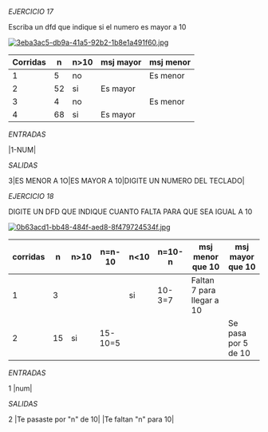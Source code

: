 *EJERCICIO 17*

Escriba un dfd que indique si el numero es mayor a 10

[![3eba3ac5-db9a-41a5-92b2-1b8e1a491f60.jpg](https://i.postimg.cc/8z447Bm3/3eba3ac5-db9a-41a5-92b2-1b8e1a491f60.jpg)](https://postimg.cc/sMB78W89)

|Corridas|n|n>10|msj mayor|msj menor|
|-|-|-|-|-|
|1|5|no||Es menor|
|2|52|si|Es mayor||
|3|4|no||Es menor|
|4|68|si|Es mayor||

*ENTRADAS*

|1-NUM|

*SALIDAS*

3|ES MENOR A 1O|ES MAYOR A 10|DIGITE UN NUMERO DEL TECLADO|

*EJERCICIO 18*

DIGITE UN DFD QUE INDIQUE CUANTO FALTA PARA QUE SEA IGUAL A 10

[![0b63acd1-bb48-484f-aed8-8f479724534f.jpg](https://i.postimg.cc/LszHk5hr/0b63acd1-bb48-484f-aed8-8f479724534f.jpg)](https://postimg.cc/yJ84sVmP)

|corridas|n|n>10|n=n-10|n<10|n=10-n|msj menor que 10|msj mayor que 10|
|-|-|-|-|-|-|-|-|
|1|3|||si|10-3=7|Faltan 7 para llegar a 10||
|2|15|si|15-10=5||||Se pasa por 5 de 10|

*ENTRADAS*

1 |num|

*SALIDAS*

2 |Te pasaste por "n" de 10| |Te faltan "n" para 10|
